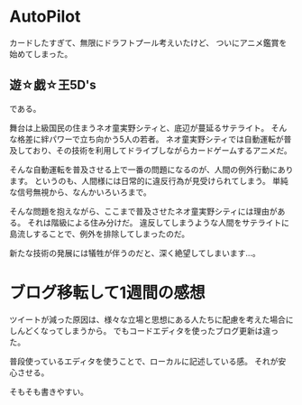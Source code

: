 # AutoPilot
カードしたすぎて、無限にドラフトプール考えいたけど、
ついにアニメ鑑賞を始めてしまった。

## 遊☆戯☆王5D's
である。

舞台は上級国民の住まうネオ童実野シティと、底辺が蔓延るサテライト。
そんな格差に絆パワーで立ち向かう5人の若者。
ネオ童実野シティでは自動運転が普及しており、その技術を利用してドライブしながらカードゲームするアニメだ。

そんな自動運転を普及させる上で一番の問題になるのが、人間の例外行動にあります。
というのも、人間様には日常的に違反行為が見受けられてしまう。
単純な信号無視から、なんかいろいろまで。

そんな問題を抱えながら、ここまで普及させたネオ童実野シティには理由がある。
それは階級による住み分けだ。
違反してしまうような人間をサテライトに島流しすることで、例外を排除してしまったのだ。

新たな技術の発展には犠牲が伴うのだと、深く絶望してしまいます…。

# ブログ移転して1週間の感想
ツイートが減った原因は、様々な立場と思想にある人たちに配慮を考えた場合にしんどくなってしまうから。
でもコードエディタを使ったブログ更新は違った。

普段使っているエディタを使うことで、ローカルに記述している感。
それが安心させる。

そもそも書きやすい。